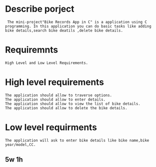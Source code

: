# Describe porject
     The mini-project"Bike Records App in C" is a application using C programming. In this application you can do basic tasks like adding bike details,search bike deatils ,delete bike details.
# Requiremnts
    High Level and Low Level Requirements.

# High level requirements
    The application should allow to traverse options.
    The application should allow to enter details.
    The application should allow to view the list of bike details.
    The application should allow to delete the bike details.
     

# Low level requirments
    The application will ask to enter bike details like bike name,bike year/model,CC.



## 5w 1h
